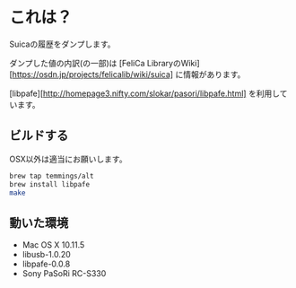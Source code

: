 # これは？

Suicaの履歴をダンプします。

ダンプした値の内訳(の一部)は
[FeliCa LibraryのWiki][https://osdn.jp/projects/felicalib/wiki/suica]
に情報があります。

[libpafe][http://homepage3.nifty.com/slokar/pasori/libpafe.html] を利用しています。

## ビルドする

OSX以外は適当にお願いします。

```bash
brew tap temmings/alt
brew install libpafe
make
```

## 動いた環境

- Mac OS X 10.11.5
- libusb-1.0.20
- libpafe-0.0.8
- Sony PaSoRi RC-S330
